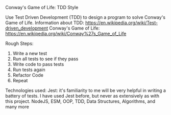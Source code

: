 Conway's Game of Life: TDD Style

Use Test Driven Development (TDD) to design a program to solve Conway's Game of Life.
Information about TDD: https://en.wikipedia.org/wiki/Test-driven_development
Conway's Game of Life: https://en.wikipedia.org/wiki/Conway%27s_Game_of_Life

Rough Steps:
1. Write a new test
2. Run all tests to see if they pass
3. Write code to pass tests
4. Run tests again
5. Refactor Code
6. Repeat

Technologies used:
Jest: it's familiarity to me will be very helpful in writing a battery of tests. I have used Jest before, but never as extensively as with this project.
NodeJS, ESM, OOP, TDD, Data Structures, Algorithms, and many more